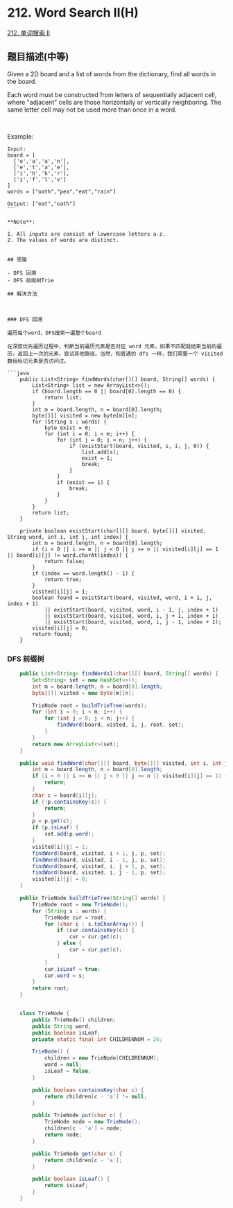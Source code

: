 # 212. Word Search II(H)

[212. 单词搜索 II](https://leetcode-cn.com/problems/word-search-ii/)

## 题目描述(中等)

Given a 2D board and a list of words from the dictionary, find all words in the board.

Each word must be constructed from letters of sequentially adjacent cell, where "adjacent" cells are those horizontally or vertically neighboring. The same letter cell may not be used more than once in a word.

 

Example:
```
Input: 
board = [
  ['o','a','a','n'],
  ['e','t','a','e'],
  ['i','h','k','r'],
  ['i','f','l','v']
]
words = ["oath","pea","eat","rain"]

Output: ["eat","oath"]
``` 

**Note**:

1. All inputs are consist of lowercase letters a-z.
2. The values of words are distinct.


## 思路

- DFS 回溯
- DFS 前缀树Trie

## 解决方法



### DFS 回溯

遍历每个word，DFS搜索一遍整个board

在深度优先遍历过程中，判断当前遍历元素是否对应 word 元素，如果不匹配就结束当前的遍历，返回上一次的元素，尝试其他路径。当然，和普通的 dfs 一样，我们需要一个 visited 数组标记元素是否访问过。

```java
    public List<String> findWords(char[][] board, String[] words) {
        List<String> list = new ArrayList<>();
        if (board.length == 0 || board[0].length == 0) {
            return list;
        }
        int m = board.length, n = board[0].length;
        byte[][] visited = new byte[m][n];
        for (String s : words) {
            byte exist = 0;
            for (int i = 0; i < m; i++) {
                for (int j = 0; j < n; j++) {
                    if (existStart(board, visited, s, i, j, 0)) {
                        list.add(s);
                        exist = 1;
                        break;
                    }
                }
                if (exist == 1) {
                    break;
                }
            }
        }
        return list;
    }

    private boolean existStart(char[][] board, byte[][] visited, String word, int i, int j, int index) {
        int m = board.length, n = board[0].length;
        if (i < 0 || i >= m || j < 0 || j >= n || visited[i][j] == 1 || board[i][j] != word.charAt(index)) {
            return false;
        }
        if (index == word.length() - 1) {
            return true;
        }
        visited[i][j] = 1;
        boolean found = existStart(board, visited, word, i + 1, j, index + 1)
            || existStart(board, visited, word, i - 1, j, index + 1)
            || existStart(board, visited, word, i, j + 1, index + 1)
            || existStart(board, visited, word, i, j - 1, index + 1);
        visited[i][j] = 0;
        return found;
    }
```


### DFS 前缀树


```java
    public List<String> findWords1(char[][] board, String[] words) {
        Set<String> set = new HashSet<>();
        int m = board.length, n = board[0].length;
        byte[][] visted = new byte[m][n];

        TrieNode root = buildTrieTree(words);
        for (int i = 0; i < m; i++) {
            for (int j = 0; j < n; j++) {
                findWord(board, visted, i, j, root, set);
            }
        }
        return new ArrayList<>(set);
    }

    public void findWord(char[][] board, byte[][] visited, int i, int j, TrieNode p, Set<String> set) {
        int m = board.length, n = board[0].length;
        if (i < 0 || i >= m || j < 0 || j >= n || visited[i][j] == 1) {
            return;
        }
        char c = board[i][j];
        if (!p.containsKey(c)) {
            return;
        }
        p = p.get(c);
        if (p.isLeaf) {
            set.add(p.word);
        }
        visited[i][j] = 1;
        findWord(board, visited, i + 1, j, p, set);
        findWord(board, visited, i - 1, j, p, set);
        findWord(board, visited, i, j + 1, p, set);
        findWord(board, visited, i, j - 1, p, set);
        visited[i][j] = 0;
    }

    public TrieNode buildTrieTree(String[] words) {
        TrieNode root = new TrieNode();
        for (String s : words) {
            TrieNode cur = root;
            for (char c : s.toCharArray()) {
                if (cur.containsKey(c)) {
                    cur = cur.get(c);
                } else {
                    cur = cur.put(c);
                }
            }
            cur.isLeaf = true;
            cur.word = s;
        }
        return root;
    }


    class TrieNode {
        public TrieNode[] children;
        public String word;
        public boolean isLeaf;
        private static final int CHILDRENNUM = 26;

        TrieNode() {
            children = new TrieNode[CHILDRENNUM];
            word = null;
            isLeaf = false;
        }

        public boolean containsKey(char c) {
            return children[c - 'a'] != null;
        }

        public TrieNode put(char c) {
            TrieNode node = new TrieNode();
            children[c - 'a'] = node;
            return node;
        }

        public TrieNode get(char c) {
            return children[c - 'a'];
        }

        public boolean isLeaf() {
            return isLeaf;
        }
    }

```